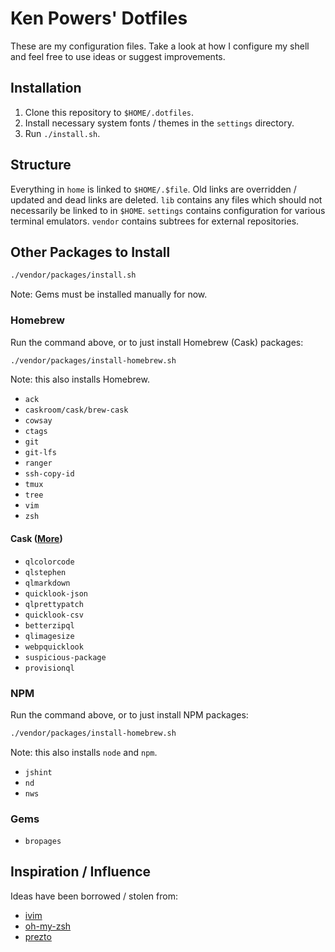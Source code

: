 # Ken Powers' Dotfiles

These are my configuration files. Take a look at how I configure my shell and
feel free to use ideas or suggest improvements.

## Installation

1. Clone this repository to `$HOME/.dotfiles`.
1. Install necessary system fonts / themes in the `settings` directory.
1. Run `./install.sh`.

## Structure

Everything in `home` is linked to `$HOME/.$file`. Old links are overridden /
updated and dead links are deleted. `lib` contains any files which should not
necessarily be linked to in `$HOME`. `settings` contains configuration for
various terminal emulators. `vendor` contains subtrees for external
repositories.

## Other Packages to Install

```sh
./vendor/packages/install.sh
```

Note: Gems must be installed manually for now.

### Homebrew

Run the command above, or to just install Homebrew (Cask) packages:

```sh
./vendor/packages/install-homebrew.sh
```

Note: this also installs Homebrew.

* `ack`
* `caskroom/cask/brew-cask`
* `cowsay`
* `ctags`
* `git`
* `git-lfs`
* `ranger`
* `ssh-copy-id`
* `tmux`
* `tree`
* `vim`
* `zsh`

#### Cask ([More][qlplugins])

* `qlcolorcode`
* `qlstephen`
* `qlmarkdown`
* `quicklook-json`
* `qlprettypatch`
* `quicklook-csv`
* `betterzipql`
* `qlimagesize`
* `webpquicklook`
* `suspicious-package`
* `provisionql`

### NPM

Run the command above, or to just install NPM packages:

```sh
./vendor/packages/install-homebrew.sh
```

Note: this also installs `node` and `npm`.

* `jshint`
* `nd`
* `nws`

### Gems

* `bropages`

## Inspiration / Influence

Ideas have been borrowed / stolen from:

* [ivim][ivim]
* [oh-my-zsh][omz]
* [prezto][p]

[ivim]: https://github.com/kepbod/ivim "ivim"
[omz]: https://github.com/robbyrussell/oh-my-zsh "oh-my-zsh"
[p]: https://github.com/sorin-ionescu/prezto "prezto"
[qlplugins]: https://github.com/sindresorhus/quick-look-plugins "quick-look-plugins"
